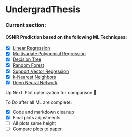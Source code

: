 # UndergradThesis

### Current section:
#### OSNIR Prediction based on the following ML Techniques:

- [x] [Linear Regression](/Machine%20Learning%20Techniques/Linear%20Regression/OSNIR_Linear_Regression.ipynb)
- [x] [Multivariate Polynomial Regression](/Machine%20Learning%20Techniques/Multivariate%20Polynomial%20Regression/OSNIR_Polynomial_Regression.ipynb)
- [x] [Decision Tree](/Machine%20Learning%20Techniques/Decision%20Tree/OSNIR_Decision_Tree.ipynb)
- [x] [Random Forest](/Machine%20Learning%20Techniques/Random%20Forest/OSNIR_Random_Forest.ipynb)
- [x] [Support Vector Regression](/Machine%20Learning%20Techniques/Support%20Vector%20Regression/OSNIR_SVR.ipynb)
- [x] [k-Nearest Neighbors](/Machine%20Learning%20Techniques/k-Nearest%20Neighbors/OSNIR_kNN.ipynb)
- [x] [Deep Neural Network](/Machine%20Learning%20Techniques/Neural%20Network/OSNIR_NeuralNetwork.ipynb)

Up Next: Plot optimization for comparison :robot:

To Do after all ML are complete:
- [x] Code and markdown cleanup
- [x] Final plots adjustments
- [ ] All plots same height
- [ ] Compare plots to paper
